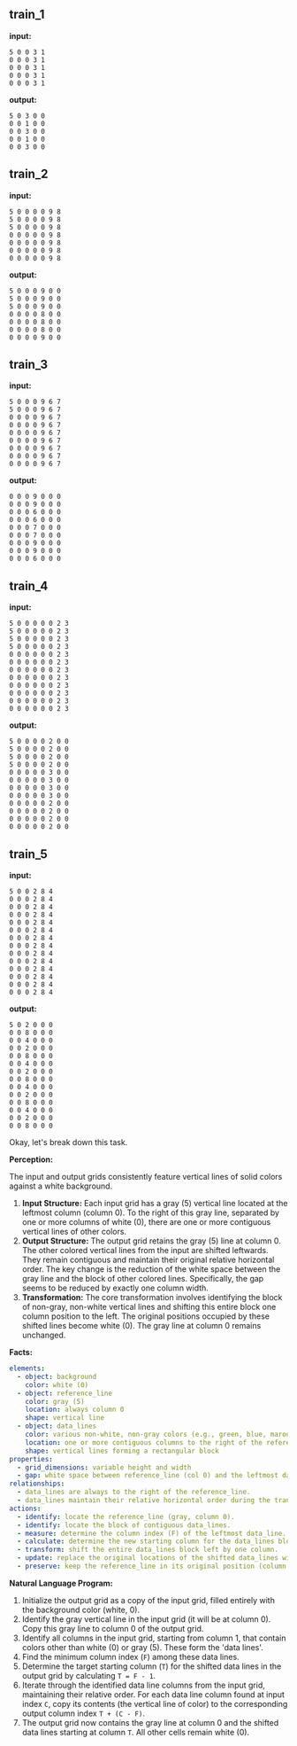 
## train_1

**input:**
```
5 0 0 3 1
0 0 0 3 1
0 0 0 3 1
0 0 0 3 1
0 0 0 3 1
```


**output:**
```
5 0 3 0 0
0 0 1 0 0
0 0 3 0 0
0 0 1 0 0
0 0 3 0 0
```


## train_2

**input:**
```
5 0 0 0 0 9 8
5 0 0 0 0 9 8
5 0 0 0 0 9 8
0 0 0 0 0 9 8
0 0 0 0 0 9 8
0 0 0 0 0 9 8
0 0 0 0 0 9 8
```


**output:**
```
5 0 0 0 9 0 0
5 0 0 0 9 0 0
5 0 0 0 9 0 0
0 0 0 0 8 0 0
0 0 0 0 8 0 0
0 0 0 0 8 0 0
0 0 0 0 9 0 0
```


## train_3

**input:**
```
5 0 0 0 9 6 7
5 0 0 0 9 6 7
0 0 0 0 9 6 7
0 0 0 0 9 6 7
0 0 0 0 9 6 7
0 0 0 0 9 6 7
0 0 0 0 9 6 7
0 0 0 0 9 6 7
0 0 0 0 9 6 7
```


**output:**
```
0 0 0 9 0 0 0
0 0 0 9 0 0 0
0 0 0 6 0 0 0
0 0 0 6 0 0 0
0 0 0 7 0 0 0
0 0 0 7 0 0 0
0 0 0 9 0 0 0
0 0 0 9 0 0 0
0 0 0 6 0 0 0
```


## train_4

**input:**
```
5 0 0 0 0 0 2 3
5 0 0 0 0 0 2 3
5 0 0 0 0 0 2 3
5 0 0 0 0 0 2 3
0 0 0 0 0 0 2 3
0 0 0 0 0 0 2 3
0 0 0 0 0 0 2 3
0 0 0 0 0 0 2 3
0 0 0 0 0 0 2 3
0 0 0 0 0 0 2 3
0 0 0 0 0 0 2 3
0 0 0 0 0 0 2 3
```


**output:**
```
5 0 0 0 0 2 0 0
5 0 0 0 0 2 0 0
5 0 0 0 0 2 0 0
5 0 0 0 0 2 0 0
0 0 0 0 0 3 0 0
0 0 0 0 0 3 0 0
0 0 0 0 0 3 0 0
0 0 0 0 0 3 0 0
0 0 0 0 0 2 0 0
0 0 0 0 0 2 0 0
0 0 0 0 0 2 0 0
0 0 0 0 0 2 0 0
```


## train_5

**input:**
```
5 0 0 2 8 4
0 0 0 2 8 4
0 0 0 2 8 4
0 0 0 2 8 4
0 0 0 2 8 4
0 0 0 2 8 4
0 0 0 2 8 4
0 0 0 2 8 4
0 0 0 2 8 4
0 0 0 2 8 4
0 0 0 2 8 4
0 0 0 2 8 4
0 0 0 2 8 4
0 0 0 2 8 4
```


**output:**
```
5 0 2 0 0 0
0 0 8 0 0 0
0 0 4 0 0 0
0 0 2 0 0 0
0 0 8 0 0 0
0 0 4 0 0 0
0 0 2 0 0 0
0 0 8 0 0 0
0 0 4 0 0 0
0 0 2 0 0 0
0 0 8 0 0 0
0 0 4 0 0 0
0 0 2 0 0 0
0 0 8 0 0 0
```

Okay, let's break down this task.

**Perception:**

The input and output grids consistently feature vertical lines of solid colors against a white background.
1.  **Input Structure:** Each input grid has a gray (5) vertical line located at the leftmost column (column 0). To the right of this gray line, separated by one or more columns of white (0), there are one or more contiguous vertical lines of other colors.
2.  **Output Structure:** The output grid retains the gray (5) line at column 0. The other colored vertical lines from the input are shifted leftwards. They remain contiguous and maintain their original relative horizontal order. The key change is the reduction of the white space between the gray line and the block of other colored lines. Specifically, the gap seems to be reduced by exactly one column width.
3.  **Transformation:** The core transformation involves identifying the block of non-gray, non-white vertical lines and shifting this entire block one column position to the left. The original positions occupied by these shifted lines become white (0). The gray line at column 0 remains unchanged.

**Facts:**


```yaml
elements:
  - object: background
    color: white (0)
  - object: reference_line
    color: gray (5)
    location: always column 0
    shape: vertical line
  - object: data_lines
    color: various non-white, non-gray colors (e.g., green, blue, maroon, azure, magenta, orange, red, yellow)
    location: one or more contiguous columns to the right of the reference_line, separated by a gap of white columns
    shape: vertical lines forming a rectangular block
properties:
  - grid_dimensions: variable height and width
  - gap: white space between reference_line (col 0) and the leftmost data_line
relationships:
  - data_lines are always to the right of the reference_line.
  - data_lines maintain their relative horizontal order during the transformation.
actions:
  - identify: locate the reference_line (gray, column 0).
  - identify: locate the block of contiguous data_lines.
  - measure: determine the column index (F) of the leftmost data_line.
  - calculate: determine the new starting column for the data_lines block as F - 1.
  - transform: shift the entire data_lines block left by one column.
  - update: replace the original locations of the shifted data_lines with the background color (white).
  - preserve: keep the reference_line in its original position (column 0).
```


**Natural Language Program:**

1.  Initialize the output grid as a copy of the input grid, filled entirely with the background color (white, 0).
2.  Identify the gray vertical line in the input grid (it will be at column 0). Copy this gray line to column 0 of the output grid.
3.  Identify all columns in the input grid, starting from column 1, that contain colors other than white (0) or gray (5). These form the 'data lines'.
4.  Find the minimum column index (`F`) among these data lines.
5.  Determine the target starting column (`T`) for the shifted data lines in the output grid by calculating `T = F - 1`.
6.  Iterate through the identified data line columns from the input grid, maintaining their relative order. For each data line column found at input index `C`, copy its contents (the vertical line of color) to the corresponding output column index `T + (C - F)`.
7.  The output grid now contains the gray line at column 0 and the shifted data lines starting at column `T`. All other cells remain white (0).
